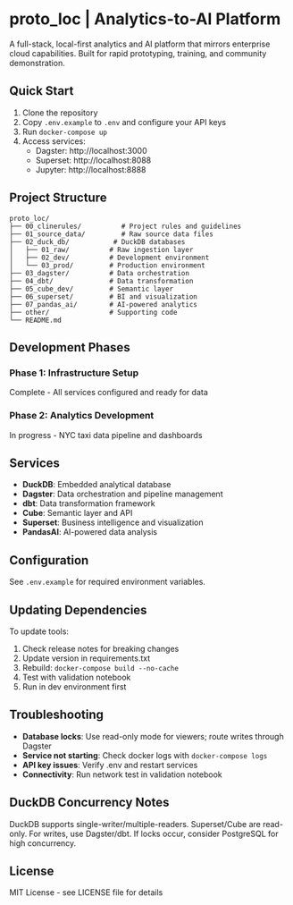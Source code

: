 # proto_loc | Analytics-to-AI Platform

A full-stack, local-first analytics and AI platform that mirrors enterprise cloud capabilities. Built for rapid prototyping, training, and community demonstration.

## Quick Start

1. Clone the repository
2. Copy `.env.example` to `.env` and configure your API keys
3. Run `docker-compose up`
4. Access services:
   - Dagster: http://localhost:3000
   - Superset: http://localhost:8088
   - Jupyter: http://localhost:8888

## Project Structure

```
proto_loc/
├── 00_clinerules/          # Project rules and guidelines
├── 01_source_data/         # Raw source data files
├── 02_duck_db/           # DuckDB databases
│   ├── 01_raw/          # Raw ingestion layer
│   ├── 02_dev/          # Development environment
│   └── 03_prod/         # Production environment
├── 03_dagster/          # Data orchestration
├── 04_dbt/              # Data transformation
├── 05_cube_dev/         # Semantic layer
├── 06_superset/         # BI and visualization
├── 07_pandas_ai/        # AI-powered analytics
├── other/               # Supporting code
└── README.md
```

## Development Phases

### Phase 1: Infrastructure Setup
Complete - All services configured and ready for data

### Phase 2: Analytics Development
In progress - NYC taxi data pipeline and dashboards

## Services

- **DuckDB**: Embedded analytical database
- **Dagster**: Data orchestration and pipeline management
- **dbt**: Data transformation framework
- **Cube**: Semantic layer and API
- **Superset**: Business intelligence and visualization
- **PandasAI**: AI-powered data analysis

## Configuration

See `.env.example` for required environment variables.

## Updating Dependencies

To update tools:
1. Check release notes for breaking changes
2. Update version in requirements.txt
3. Rebuild: `docker-compose build --no-cache`
4. Test with validation notebook
5. Run in dev environment first

## Troubleshooting

- **Database locks**: Use read-only mode for viewers; route writes through Dagster
- **Service not starting**: Check docker logs with `docker-compose logs`
- **API key issues**: Verify .env and restart services
- **Connectivity**: Run network test in validation notebook

## DuckDB Concurrency Notes

DuckDB supports single-writer/multiple-readers. Superset/Cube are read-only. For writes, use Dagster/dbt. If locks occur, consider PostgreSQL for high concurrency.

## License

MIT License - see LICENSE file for details

